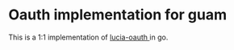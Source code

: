 # Oauth implementation for guam

This is a 1:1 implementation of [ lucia-oauth ](https://github.com/lucia-auth/lucia/tree/main/packages/oauth) in go.

